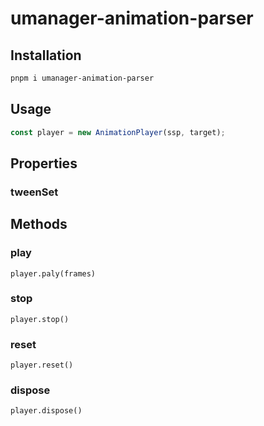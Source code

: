 # umanager-animation-parser

## Installation

```sh
pnpm i umanager-animation-parser
```

## Usage

```ts
const player = new AnimationPlayer(ssp, target);
```

## Properties

### tweenSet

## Methods

### play

```
player.paly(frames)
```

### stop

```
player.stop()
```

### reset

```
player.reset()
```

### dispose

```
player.dispose()
```
